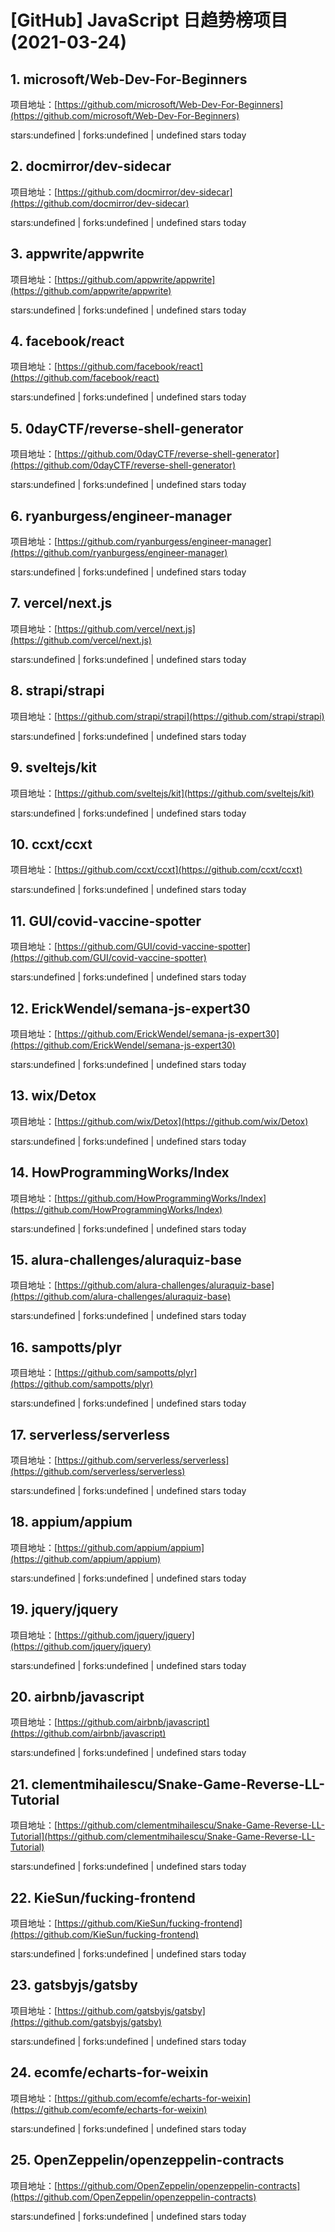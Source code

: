 # [GitHub] JavaScript 日趋势榜项目(2021-03-24)

## 1. microsoft/Web-Dev-For-Beginners 

项目地址：[https://github.com/microsoft/Web-Dev-For-Beginners](https://github.com/microsoft/Web-Dev-For-Beginners)

stars:undefined | forks:undefined | undefined stars today 



## 2. docmirror/dev-sidecar 

项目地址：[https://github.com/docmirror/dev-sidecar](https://github.com/docmirror/dev-sidecar)

stars:undefined | forks:undefined | undefined stars today 



## 3. appwrite/appwrite 

项目地址：[https://github.com/appwrite/appwrite](https://github.com/appwrite/appwrite)

stars:undefined | forks:undefined | undefined stars today 



## 4. facebook/react 

项目地址：[https://github.com/facebook/react](https://github.com/facebook/react)

stars:undefined | forks:undefined | undefined stars today 



## 5. 0dayCTF/reverse-shell-generator 

项目地址：[https://github.com/0dayCTF/reverse-shell-generator](https://github.com/0dayCTF/reverse-shell-generator)

stars:undefined | forks:undefined | undefined stars today 



## 6. ryanburgess/engineer-manager 

项目地址：[https://github.com/ryanburgess/engineer-manager](https://github.com/ryanburgess/engineer-manager)

stars:undefined | forks:undefined | undefined stars today 



## 7. vercel/next.js 

项目地址：[https://github.com/vercel/next.js](https://github.com/vercel/next.js)

stars:undefined | forks:undefined | undefined stars today 



## 8. strapi/strapi 

项目地址：[https://github.com/strapi/strapi](https://github.com/strapi/strapi)

stars:undefined | forks:undefined | undefined stars today 



## 9. sveltejs/kit 

项目地址：[https://github.com/sveltejs/kit](https://github.com/sveltejs/kit)

stars:undefined | forks:undefined | undefined stars today 



## 10. ccxt/ccxt 

项目地址：[https://github.com/ccxt/ccxt](https://github.com/ccxt/ccxt)

stars:undefined | forks:undefined | undefined stars today 



## 11. GUI/covid-vaccine-spotter 

项目地址：[https://github.com/GUI/covid-vaccine-spotter](https://github.com/GUI/covid-vaccine-spotter)

stars:undefined | forks:undefined | undefined stars today 



## 12. ErickWendel/semana-js-expert30 

项目地址：[https://github.com/ErickWendel/semana-js-expert30](https://github.com/ErickWendel/semana-js-expert30)

stars:undefined | forks:undefined | undefined stars today 



## 13. wix/Detox 

项目地址：[https://github.com/wix/Detox](https://github.com/wix/Detox)

stars:undefined | forks:undefined | undefined stars today 



## 14. HowProgrammingWorks/Index 

项目地址：[https://github.com/HowProgrammingWorks/Index](https://github.com/HowProgrammingWorks/Index)

stars:undefined | forks:undefined | undefined stars today 



## 15. alura-challenges/aluraquiz-base 

项目地址：[https://github.com/alura-challenges/aluraquiz-base](https://github.com/alura-challenges/aluraquiz-base)

stars:undefined | forks:undefined | undefined stars today 



## 16. sampotts/plyr 

项目地址：[https://github.com/sampotts/plyr](https://github.com/sampotts/plyr)

stars:undefined | forks:undefined | undefined stars today 



## 17. serverless/serverless 

项目地址：[https://github.com/serverless/serverless](https://github.com/serverless/serverless)

stars:undefined | forks:undefined | undefined stars today 



## 18. appium/appium 

项目地址：[https://github.com/appium/appium](https://github.com/appium/appium)

stars:undefined | forks:undefined | undefined stars today 



## 19. jquery/jquery 

项目地址：[https://github.com/jquery/jquery](https://github.com/jquery/jquery)

stars:undefined | forks:undefined | undefined stars today 



## 20. airbnb/javascript 

项目地址：[https://github.com/airbnb/javascript](https://github.com/airbnb/javascript)

stars:undefined | forks:undefined | undefined stars today 



## 21. clementmihailescu/Snake-Game-Reverse-LL-Tutorial 

项目地址：[https://github.com/clementmihailescu/Snake-Game-Reverse-LL-Tutorial](https://github.com/clementmihailescu/Snake-Game-Reverse-LL-Tutorial)

stars:undefined | forks:undefined | undefined stars today 



## 22. KieSun/fucking-frontend 

项目地址：[https://github.com/KieSun/fucking-frontend](https://github.com/KieSun/fucking-frontend)

stars:undefined | forks:undefined | undefined stars today 



## 23. gatsbyjs/gatsby 

项目地址：[https://github.com/gatsbyjs/gatsby](https://github.com/gatsbyjs/gatsby)

stars:undefined | forks:undefined | undefined stars today 



## 24. ecomfe/echarts-for-weixin 

项目地址：[https://github.com/ecomfe/echarts-for-weixin](https://github.com/ecomfe/echarts-for-weixin)

stars:undefined | forks:undefined | undefined stars today 



## 25. OpenZeppelin/openzeppelin-contracts 

项目地址：[https://github.com/OpenZeppelin/openzeppelin-contracts](https://github.com/OpenZeppelin/openzeppelin-contracts)

stars:undefined | forks:undefined | undefined stars today 



